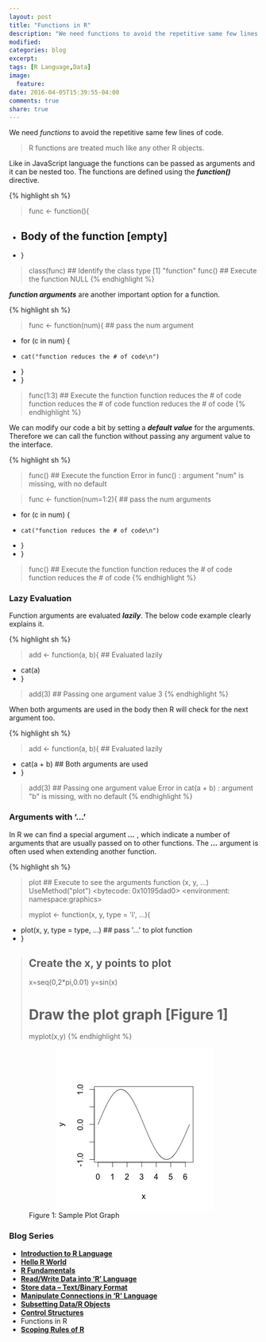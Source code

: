 ```yaml
---
layout: post
title: "Functions in R"
description: "We need functions to avoid the repetitive same few lines of code. "
modified:
categories: blog
excerpt:
tags: [R Language,Data]
image:
  feature:
date: 2016-04-05T15:39:55-04:00
comments: true
share: true
---
```


We need _functions_ to avoid the repetitive same few lines of code. 

> R functions are treated much like any other R objects.

Like in JavaScript language the functions can be passed as arguments and it can be nested too. The functions are defined using the **_function()_** directive.

{% highlight sh %}
> func <- function(){
+   ## Body of the function [empty]
+ }
> class(func) ## Identify the class type
[1] "function"
> func() ## Execute the function
NULL
{% endhighlight %}

**_function arguments_** are another important option for a function.

{% highlight sh %}
> func <- function(num){ ## pass the num argument
+   for (c in num) {
+     cat("function reduces the # of code\n")
+   }
+ }
> func(1:3) ## Execute the function
function reduces the # of code
function reduces the # of code
function reduces the # of code
{% endhighlight %}

We can modify our code a bit by setting a **_default value_** for the arguments. Therefore we can call the function without passing any argument value to the interface.

{% highlight sh %}
> func() ## Execute the function
Error in func() : argument "num" is missing, with no default

> func <- function(num=1:2){ ## pass the num arguments
+   for (c in num) {
+     cat("function reduces the # of code\n")
+   }
+ }
> func() ## Execute the function
function reduces the # of code
function reduces the # of code
{% endhighlight %}

### Lazy Evaluation

Function arguments are evaluated **_lazily_**. The below code example clearly explains it.

{% highlight sh %}
> add <- function(a, b){ ## Evaluated lazily
+   cat(a) 
+ }
> add(3) ## Passing one argument value
3
{% endhighlight %}

When both arguments are used in the body then R will check for the next argument too.

{% highlight sh %}
> add <- function(a, b){ ## Evaluated lazily
+   cat(a + b) ## Both arguments are used 
+ }
> add(3) ## Passing one argument value
Error in cat(a + b) : argument "b" is missing, with no default
{% endhighlight %}

### Arguments with ‘…’

In R we can find a special argument **_..._** , which indicate a number of arguments that are usually passed on to other functions. The **_..._** argument is often used when extending another function.

{% highlight sh %}
> plot ## Execute to see the arguments 
function (x, y, ...) 
UseMethod("plot")
<bytecode: 0x10195dad0>
<environment: namespace:graphics>
> 
> myplot <- function(x, y, type = 'l', ...){
+   plot(x, y, type = type, ...) ## pass '...' to plot function
+ }
> 
> ## Create the x, y points to plot
> x=seq(0,2*pi,0.01)
> y=sin(x)
> 
> # Draw the plot graph [Figure 1]
> myplot(x,y)
{% endhighlight %}

<figure>
  <a href="/blog/r-blog-series/argument-Rplot.jpeg">
  <img src="/blog/r-blog-series/argument-Rplot.jpeg" alt="image" style="display: block;
    margin: 0 auto;">
  </a>
  <figcaption>Figure 1: Sample Plot Graph</figcaption>
</figure>


### Blog Series
* [**Introduction to R Language**](/articles/introduction-to-r-language/)
* [**Hello R World**](/blog/hello-r-world/)
* [**R Fundamentals**](/blog/r-fundamentals/)
* [**Read/Write Data into ‘R’ Language**](/blog/read-write-data/)
* [**Store data – Text/Binary Format**](/blog/store-data/)
* [**Manipulate Connections in ‘R’ Language**](/blog/connections/)
* [**Subsetting Data/R Objects**](/blog/subsetting/)
* [**Control Structures**](/blog/control-strcuture/)
* Functions in R
* [**Scoping Rules of R**](/blog/scoping-rules/)